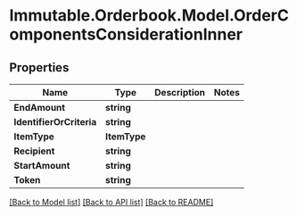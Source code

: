 # Immutable.Orderbook.Model.OrderComponentsConsiderationInner

## Properties

 Name                     | Type         | Description | Notes 
--------------------------|--------------|-------------|-------
 **EndAmount**            | **string**   |             |
 **IdentifierOrCriteria** | **string**   |             |
 **ItemType**             | **ItemType** |             |
 **Recipient**            | **string**   |             |
 **StartAmount**          | **string**   |             |
 **Token**                | **string**   |             |

[[Back to Model list]](../README.md#documentation-for-models) [[Back to API list]](../README.md#documentation-for-api-endpoints) [[Back to README]](../README.md)

